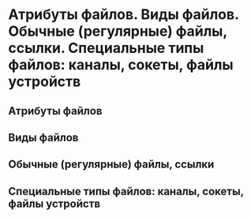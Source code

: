 Атрибуты файлов.
Виды файлов.
Обычные (регулярные) файлы, ссылки.
Специальные типы файлов: каналы, сокеты, файлы устройств
====

Атрибуты файлов
----

Виды файлов
----

Обычные (регулярные) файлы, ссылки
----

Специальные типы файлов: каналы, сокеты, файлы устройств
----
